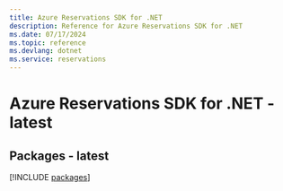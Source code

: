 ```yaml
---
title: Azure Reservations SDK for .NET
description: Reference for Azure Reservations SDK for .NET
ms.date: 07/17/2024
ms.topic: reference
ms.devlang: dotnet
ms.service: reservations
---
```

# Azure Reservations SDK for .NET - latest
## Packages - latest
[!INCLUDE [packages](reservations-index.md)]